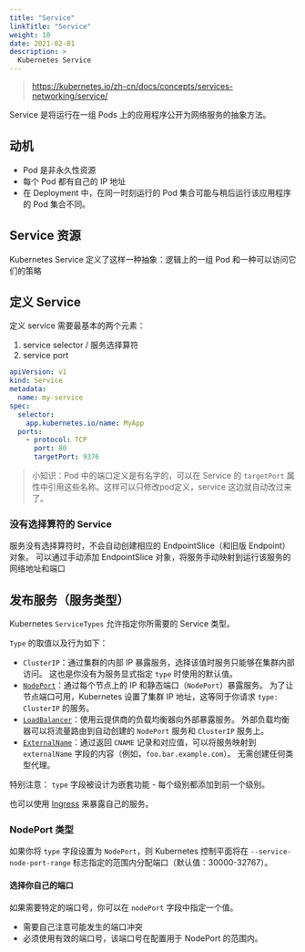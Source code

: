 ```yaml
---
title: "Service"
linkTitle: "Service"
weight: 10
date: 2021-02-01
description: >
  Kubernetes Service
---
```


> https://kubernetes.io/zh-cn/docs/concepts/services-networking/service/

Service 是将运行在一组 Pods 上的应用程序公开为网络服务的抽象方法。

## 动机

- Pod 是非永久性资源
- 每个 Pod 都有自己的 IP 地址
- 在 Deployment 中，在同一时刻运行的 Pod 集合可能与稍后运行该应用程序的 Pod 集合不同。

## Service 资源

Kubernetes Service 定义了这样一种抽象：逻辑上的一组 Pod 和一种可以访问它们的策略

## 定义 Service

定义 service 需要最基本的两个元素：

1. service selector / 服务选择算符
2. service port

```yaml
apiVersion: v1
kind: Service
metadata:
  name: my-service
spec:
  selector:
    app.kubernetes.io/name: MyApp
  ports:
    - protocol: TCP
      port: 80
      targetPort: 9376
```

> 小知识：Pod 中的端口定义是有名字的，可以在 Service 的 `targetPort` 属性中引用这些名称。这样可以只修改pod定义，service 这边就自动改过来了。

### 没有选择算符的 Service

服务没有选择算符时，不会自动创建相应的 EndpointSlice（和旧版 Endpoint）对象。 可以通过手动添加 EndpointSlice 对象，将服务手动映射到运行该服务的网络地址和端口



## 发布服务（服务类型）

Kubernetes `ServiceTypes` 允许指定你所需要的 Service 类型。

`Type` 的取值以及行为如下：

- `ClusterIP`：通过集群的内部 IP 暴露服务，选择该值时服务只能够在集群内部访问。 这也是你没有为服务显式指定 `type` 时使用的默认值。
- [`NodePort`](https://kubernetes.io/zh-cn/docs/concepts/services-networking/service/#type-nodeport)：通过每个节点上的 IP 和静态端口（`NodePort`）暴露服务。 为了让节点端口可用，Kubernetes 设置了集群 IP 地址，这等同于你请求 `type: ClusterIP` 的服务。
- [`LoadBalancer`](https://kubernetes.io/zh-cn/docs/concepts/services-networking/service/#loadbalancer)：使用云提供商的负载均衡器向外部暴露服务。 外部负载均衡器可以将流量路由到自动创建的 `NodePort` 服务和 `ClusterIP` 服务上。
- [`ExternalName`](https://kubernetes.io/zh-cn/docs/concepts/services-networking/service/#externalname)：通过返回 `CNAME` 记录和对应值，可以将服务映射到 `externalName` 字段的内容（例如，`foo.bar.example.com`）。 无需创建任何类型代理。

特别注意： `type` 字段被设计为嵌套功能 - 每个级别都添加到前一个级别。

也可以使用 [Ingress](https://kubernetes.io/zh-cn/docs/concepts/services-networking/ingress/) 来暴露自己的服务。

### NodePort 类型

如果你将 `type` 字段设置为 `NodePort`，则 Kubernetes 控制平面将在 `--service-node-port-range` 标志指定的范围内分配端口（默认值：30000-32767）。

#### 选择你自己的端口

如果需要特定的端口号，你可以在 `nodePort` 字段中指定一个值。

- 需要自己注意可能发生的端口冲突
- 必须使用有效的端口号，该端口号在配置用于 NodePort 的范围内。
